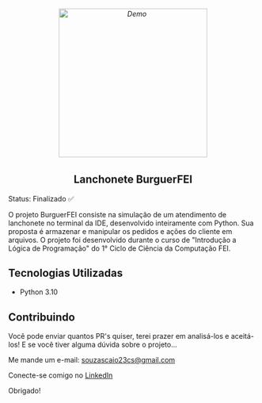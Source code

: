 <h6 align="center">
    <img src="https://user-images.githubusercontent.com/113300327/198895443-ef44e564-306a-472c-b6f0-07c7c6a2d32c.png" alt="Demo" widht="350" height="300"/>
</h6>

<h2 align="center">
    Lanchonete BurguerFEI
</h2>

Status: Finalizado ✅

<p>O projeto BurguerFEI consiste na simulação de um atendimento de lanchonete no terminal da IDE, desenvolvido inteiramente com Python. Sua proposta é armazenar e manipular os pedidos e ações do cliente em arquivos. O projeto foi desenvolvido durante o curso de "Introdução a Lógica de Programação" do 1° Ciclo de Ciência da Computação FEI.</p>

<p align="center">
  <a href="https://opensource.org/licenses/MIT%22%3E
    <img src="https://img.shields.io/badge/License-MIT-blue.svg" alt="License MIT">
  </a>
</p>

## Tecnologias Utilizadas

* Python 3.10

## Contribuindo

Você pode enviar quantos PR's quiser, terei prazer em analisá-los e aceitá-los! E se você tiver alguma dúvida sobre o projeto...

Me mande um e-mail: souzascaio23cs@gmail.com

Conecte-se comigo no [LinkedIn](www.linkedin.com/in/caioazs)

Obrigado!
